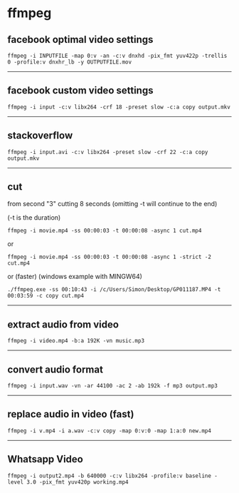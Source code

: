 # ffmpeg

## facebook optimal video settings

```ffmpeg -i INPUTFILE -map 0:v -an -c:v dnxhd -pix_fmt yuv422p -trellis 0 -profile:v dnxhr_lb -y OUTPUTFILE.mov```

---

## facebook custom video settings

```ffmpeg -i input -c:v libx264 -crf 18 -preset slow -c:a copy output.mkv```

---

## stackoverflow

```ffmpeg -i input.avi -c:v libx264 -preset slow -crf 22 -c:a copy output.mkv```

---

## cut

from second "3" cutting 8 seconds (omitting -t will continue to the end)

(-t is the duration)

```ffmpeg -i movie.mp4 -ss 00:00:03 -t 00:00:08 -async 1 cut.mp4```

or

```ffmpeg -i movie.mp4 -ss 00:00:03 -t 00:00:08 -async 1 -strict -2 cut.mp4```

or (faster) (windows example with MINGW64)

```./ffmpeg.exe -ss 00:10:43 -i /c/Users/Simon/Desktop/GP011187.MP4 -t 00:03:59 -c copy cut.mp4```

---

## extract audio from video

```ffmpeg -i video.mp4 -b:a 192K -vn music.mp3```

---

## convert audio format

```ffmpeg -i input.wav -vn -ar 44100 -ac 2 -ab 192k -f mp3 output.mp3```

---

## replace audio in video (fast)

```ffmpeg -i v.mp4 -i a.wav -c:v copy -map 0:v:0 -map 1:a:0 new.mp4```

---

## Whatsapp Video

```ffmpeg -i output2.mp4 -b 640000 -c:v libx264 -profile:v baseline -level 3.0 -pix_fmt yuv420p working.mp4```
